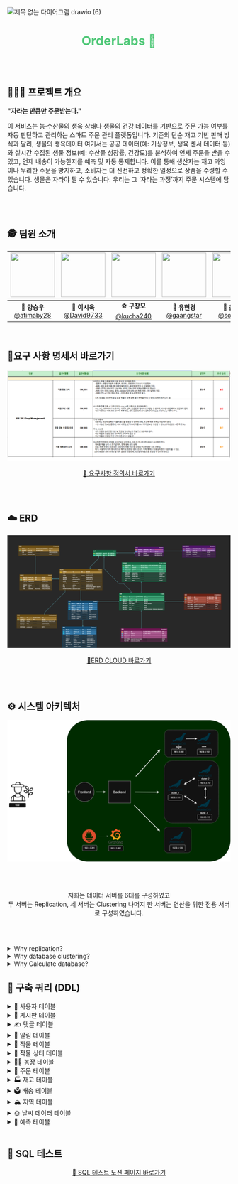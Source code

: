 ![제목 없는 다이어그램 drawio (6)](https://github.com/user-attachments/assets/ef0f38de-3cbd-496c-9786-5433ce05b41c)
<h1 align="center" style="color: #50C878;"> OrderLabs 🌿</h1>


<br><br>




## 🧑🏻‍🌾 프로젝트 개요

<div>
  
  **"자라는 만큼만 주문받는다."** <br>
</div>

이 서비스는 농·수산물의 생육 상태나 생물의 건강 데이터를 기반으로 주문 가능 여부를 
자동 판단하고 관리하는 스마트 주문 관리 플랫폼입니다. 
기존의 단순 재고 기반 판매 방식과 달리, 생물의 생육데이터 여기서는 공공 데이터(예: 
기상정보, 생육 센서 데이터 등)와 실시간 수집된 생물 정보(예: 수산물 성장률, 건강도)를 
분석하여 언제 주문을 받을 수 있고, 언제 배송이 가능한지를 예측 및 자동 통제합니다. 
이를 통해 생산자는 재고 과잉이나 무리한 주문을 방지하고, 소비자는 더 신선하고 정확한 
일정으로 상품을 수령할 수 있습니다. 
생물은 자라야 팔 수 있습니다. 우리는 그 ‘자라는 과정’까지 주문 시스템에 담습니다.

<br><br>

## 🕵️ 팀원 소개

<div align="center">

|   <img src="https://avatars.githubusercontent.com/u/149382180?v=4" width="100" height="100"/>   |   <img src="https://avatars.githubusercontent.com/u/96688099?v=4" width="100" height="100"/>   | <img src="https://avatars.githubusercontent.com/u/195714592?v=4" width="100" height="100"/>  |  <img src="https://avatars.githubusercontent.com/u/92301360?v=4" width="100" height="100"/>  |    <img src="https://avatars.githubusercontent.com/u/201225844?v=4" width="100" height="100"/>      |
| :--------------------------------------------------------: | :--------------------------------------------------------: | :--------------------------------------------------------: | :------------------------------------------------------: | :----------------------------------------------------------: |
| 🐰 **양승우**<br/>[@atimaby28](https://github.com/miyad927) | 🧶 **이시욱**<br/>[@David9733](https://github.com/David9733) | ⚽ **구창모**<br/>[@kucha240](https://github.com/kucha240) | 🐢 **유현경**<br/>[@gaangstar](https://github.com/gaangstar) | 🐉 **윤소민**<br/>[@somminn](https://github.com/somminn) |

</div>
<br>

## 🔗요구 사항 명세서 바로가기
![요구사항2](./02_요구사항%20정의서.png)
<div align="center">
  <a href="https://docs.google.com/spreadsheets/d/1xPRM4gAtze_Mu-vF_rwFMtvYI7baOceUvJYlSDdcA-o/edit?gid=1400486362#gid=1400486362" target="_blank">
    📄 요구사항 정의서 바로가기
  </a>
</div>

<br><br>

## ☁️ ERD
![OrderLabs-erd](./03_ERD.png)
<div align=center>
  
  [🔗ERD CLOUD 바로가기](https://www.erdcloud.com/d/GjgSeJRtpNC9jNFpG)
</div>

<br><br>

## ⚙️ 시스템 아키텍처
<img width="1324" alt="전체" src="./04_Architecture.png">

<br><br>

<div align=center>
    저희는 데이터 서버를 6대를 구성하였고 <br>
    두 서버는 Replication, 세 서버는 Clustering 나머지 한 서버는 연산을 위한 전용 서버로 구성하였습니다.
</div>

<br><br>

<details>
  <summary>Why replication?</summary>
  <br>
    운영 서버는 단일 DB 장애 시 전체 서비스가 중단되는 것을 막기 위해 Data Replication을 사용했습니다. 예를 들어, Master-Slave 구조로 구성해서 Master 장애 시 Slave로 자동 전환(Failover)이 가능하도록 했습니다. 이를 통해 서비스의 가용성과 안정성을 최우선으로 하였습니다.
  <br>
</details>

<details>
  <summary>Why database clustering?</summary>
  <br>
    작물 상태나 온도, 습도, 일사량 등의 실시간 기상 데이터가 끊기면 자동화 시스템이 오작동할 수 있어, 클러스터로 장애 대비를 했습니다.

</details>

<details>
  <summary>Why Calculate database?</summary>
  <br>
    운영 DB에 부하를 주지 않고 분석 작업과 계산 작업을 수행하기 위해 별도의 데이터베이스를 사용했습니다. 시계열 데이터를 다룬다는 점과 집계 쿼리를 반복 수행하기 위해, 운영 서비스 성능에 영향을 주지 않도록 했습니다.

</details>

<h2>📌 구축 쿼리 (DDL)</h2>

<details><summary> 🙆 사용자 테이블</summary><div dir="auto">
  <div class="highlight highlight-source-sql notranslate position-relative overflow-auto" dir="auto" data-snippet-clipboard-copy-content="CREATE TABLE users (
    id BIGINT AUTO_INCREMENT PRIMARY KEY,
    name VARCHAR(10) NOT NULL,
    email VARCHAR(20) NOT NULL UNIQUE,
    birth_date DATETIME NOT NULL, 
    phone_number VARCHAR(13) UNIQUE,
    created_at datetime NOT NULL DEFAULT CURRENT_TIMESTAMP,
    home_number VARCHAR(20) UNIQUE,
    address VARCHAR(50) NOT NULL,
    role ENUM('일반 사용자', '생산자') NOT NULL,
    password_hash VARCHAR(100) NOT NULL
);">
<pre><span class="pl-k">CREATE</span> <span class="pl-k">TABLE</span> <span class="pl-en">users</span> (
    id <span class="pl-k">BIGINT</span> <span class="pl-k">AUTO_INCREMENT</span> <span class="pl-k">PRIMARY KEY</span>,
    name <span class="pl-k">VARCHAR</span>(<span class="pl-c1">10</span>) <span class="pl-k">NOT NULL</span>,
    email <span class="pl-k">VARCHAR</span>(<span class="pl-c1">20</span>) <span class="pl-k">NOT NULL</span> <span class="pl-k">UNIQUE</span>,
    birth_date <span class="pl-k">DATETIME</span> <span class="pl-k">NOT NULL</span>, 
    phone_number <span class="pl-k">VARCHAR</span>(<span class="pl-c1">13</span>) <span class="pl-k">UNIQUE</span>,
    created_at <span class="pl-k">DATETIME</span> <span class="pl-k">NOT NULL</span> <span class="pl-k">DEFAULT</span> <span class="pl-c1">CURRENT_TIMESTAMP</span>,
    home_number <span class="pl-k">VARCHAR</span>(<span class="pl-c1">20</span>) <span class="pl-k">UNIQUE</span>,
    address <span class="pl-k">VARCHAR</span>(<span class="pl-c1">50</span>) <span class="pl-k">NOT NULL</span>,
    role <span class="pl-k">ENUM</span>(<span class="pl-s">'일반 사용자'</span>, <span class="pl-s">'생산자'</span>) <span class="pl-k">NOT NULL</span>,
    password_hash <span class="pl-k">VARCHAR</span>(<span class="pl-c1">100</span>) <span class="pl-k">NOT NULL</span>
)</pre>
</div>
</details>
<details><summary>📒 게시판 테이블</summary><div dir="auto">
  <div class="highlight highlight-source-sql notranslate position-relative overflow-auto" dir="auto" data-snippet-clipboard-copy-content="CREATE TABLE boards (
    board_id BIGINT AUTO_INCREMENT PRIMARY KEY,
    users_id BIGINT NOT NULL,
    updated_at TIMESTAMP NULL DEFAULT NULL,
    created_at TIMESTAMP NOT NULL DEFAULT CURRENT_TIMESTAMP,
    del_yn VARCHAR(1) DEFAULT 'N',
    title VARCHAR(255),
    contents VARCHAR(3000) NOT NULL,
    FOREIGN KEY (users_id) REFERENCES users(id)
);">
<pre><span class="pl-k">CREATE</span> <span class="pl-k">TABLE</span> <span class="pl-en">boards</span> (
    board_id <span class="pl-k">BIGINT</span> <span class="pl-k">AUTO_INCREMENT</span> <span class="pl-k">PRIMARY KEY</span>,
    users_id <span class="pl-k">BIGINT</span> <span class="pl-k">NOT NULL</span>,
    updated_at <span class="pl-k">TIMESTAMP</span> <span class="pl-k">NULL</span> <span class="pl-k">DEFAULT</span> <span class="pl-c1">NULL</span>,
    created_at <span class="pl-k">TIMESTAMP</span> <span class="pl-k">NOT NULL</span> <span class="pl-k">DEFAULT</span> <span class="pl-c1">CURRENT_TIMESTAMP</span>,
    del_yn <span class="pl-k">VARCHAR</span>(<span class="pl-c1">1</span>) <span class="pl-k">DEFAULT</span> <span class="pl-s">'N'</span>,
    title <span class="pl-k">VARCHAR</span>(<span class="pl-c1">255</span>),
    contents <span class="pl-k">VARCHAR</span>(<span class="pl-c1">3000</span>) <span class="pl-k">NOT NULL</span>,
    <span class="pl-k">FOREIGN KEY</span> (users_id) <span class="pl-k">REFERENCES</span> users(id)
)</pre>
</div>
</div>
</details>
<details><summary>✍️ 댓글 테이블</summary><div dir="auto">
  <div class="highlight highlight-source-sql notranslate position-relative overflow-auto" dir="auto" data-snippet-clipboard-copy-content="CREATE TABLE comments (
    idx BIGINT AUTO_INCREMENT PRIMARY KEY,
    board_id BIGINT NOT NULL,
    comment VARCHAR(1000) NOT NULL,
    comment_date TIMESTAMP NOT NULL DEFAULT CURRENT_TIMESTAMP,
    del_yn VARCHAR(1) DEFAULT 'N',
    FOREIGN KEY (board_id) REFERENCES boards(board_id)
);">
<pre><span class="pl-k">CREATE</span> <span class="pl-k">TABLE</span> <span class="pl-en">comments</span> (
    idx <span class="pl-k">BIGINT</span> <span class="pl-k">AUTO_INCREMENT</span> <span class="pl-k">PRIMARY KEY</span>,
    board_id <span class="pl-k">BIGINT</span> <span class="pl-k">NOT NULL</span>,
    comment <span class="pl-k">VARCHAR</span>(<span class="pl-c1">1000</span>) <span class="pl-k">NOT NULL</span>,
    comment_date <span class="pl-k">TIMESTAMP</span> <span class="pl-k">NOT NULL</span> <span class="pl-k">DEFAULT</span> <span class="pl-c1">CURRENT_TIMESTAMP</span>,
    del_yn <span class="pl-k">VARCHAR</span>(<span class="pl-c1">1</span>) <span class="pl-k">DEFAULT</span> <span class="pl-s">'N'</span>,
    <span class="pl-k">FOREIGN KEY</span> (board_id) <span class="pl-k">REFERENCES</span> boards(board_id)
)</pre>
</div>
</div>
</details>
<details><summary>🔔 알림 테이블</summary><div dir="auto">
  <div class="highlight highlight-source-sql notranslate position-relative overflow-auto" dir="auto" data-snippet-clipboard-copy-content="CREATE TABLE notifications (
    id INT AUTO_INCREMENT PRIMARY KEY,
    user_id BIGINT NOT NULL,
    status ENUM('sent', 'failed', 'read') NOT NULL,
    title VARCHAR(50),
    content VARCHAR(255),
    created_at DATE,
    FOREIGN KEY (user_id) REFERENCES users(id)
);">
<pre><span class="pl-k">CREATE</span> <span class="pl-k">TABLE</span> <span class="pl-en">notifications</span> (
    id <span class="pl-k">INT</span> <span class="pl-k">AUTO_INCREMENT</span> <span class="pl-k">PRIMARY KEY</span>,
    user_id <span class="pl-k">BIGINT</span> <span class="pl-k">NOT NULL</span>,
    status <span class="pl-k">ENUM</span>(<span class="pl-s">'sent'</span>, <span class="pl-s">'failed'</span>, <span class="pl-s">'read'</span>) <span class="pl-k">NOT NULL</span>,
    title <span class="pl-k">VARCHAR</span>(<span class="pl-c1">50</span>),
    content <span class="pl-k">VARCHAR</span>(<span class="pl-c1">255</span>),
    created_at <span class="pl-k">DATE</span>,
    <span class="pl-k">FOREIGN KEY</span> (user_id) <span class="pl-k">REFERENCES</span> users(id)
)</pre>
</div>
</div>
</details>
<details><summary>🍅 작물 테이블</summary><div dir="auto">
  <div class="highlight highlight-source-sql notranslate position-relative overflow-auto" dir="auto" data-snippet-clipboard-copy-content="CREATE TABLE Crops (
    id INT NOT NULL,
    farm_id BIGINT NOT NULL,
    user_id BIGINT NOT NULL,
    item_name VARCHAR(50),
    start_date DATE,
    area DATE,
    status ENUM('growing', 'finished', 'discarded'),
    PRIMARY KEY (id, farm_id),
    FOREIGN KEY (user_id) REFERENCES users(id),
    FOREIGN KEY (farm_id) REFERENCES Farm(farm_id)
);">
<pre><span class="pl-k">CREATE</span> <span class="pl-k">TABLE</span> <span class="pl-en">Crops</span> (
    id <span class="pl-k">INT</span> <span class="pl-k">NOT NULL</span>,
    farm_id <span class="pl-k">BIGINT</span> <span class="pl-k">NOT NULL</span>,
    user_id <span class="pl-k">BIGINT</span> <span class="pl-k">NOT NULL</span>,
    item_name <span class="pl-k">VARCHAR</span>(<span class="pl-c1">50</span>),
    start_date <span class="pl-k">DATE</span>,
    area <span class="pl-k">DATE</span>,
    status <span class="pl-k">ENUM</span>(<span class="pl-s">'growing'</span>, <span class="pl-s">'finished'</span>, <span class="pl-s">'discarded'</span>),
    <span class="pl-k">PRIMARY KEY</span> (id, farm_id),
    <span class="pl-k">FOREIGN KEY</span> (user_id) <span class="pl-k">REFERENCES</span> users(id),
    <span class="pl-k">FOREIGN KEY</span> (farm_id) <span class="pl-k">REFERENCES</span> Farm(farm_id)
)</pre>
</div>
</details>
<details><summary>🌿 작물 상태 테이블</summary><div dir="auto">
  <div class="highlight highlight-source-sql notranslate position-relative overflow-auto" dir="auto" data-snippet-clipboard-copy-content="CREATE TABLE crops_state (
    id INT AUTO_INCREMENT,
    crops_id INT NOT NULL,
    crops_state ENUM('growing', 'finished', 'discarded'),
    growth_size FLOAT,
    health_state VARCHAR(50),
    sow_start_date DATE,
    price FLOAT,
    PRIMARY KEY (id),
    FOREIGN KEY (crops_id) REFERENCES crops(id)
);">
<pre><span class="pl-k">CREATE</span> <span class="pl-k">TABLE</span> <span class="pl-en">crops_state</span> (
    id <span class="pl-k">INT</span> <span class="pl-k">AUTO_INCREMENT</span>,
    crops_id <span class="pl-k">INT</span> <span class="pl-k">NOT NULL</span>,
    crops_state <span class="pl-k">ENUM</span>(<span class="pl-s">'growing'</span>, <span class="pl-s">'finished'</span>, <span class="pl-s">'discarded'</span>),
    growth_size <span class="pl-k">FLOAT</span>,
    health_state <span class="pl-k">VARCHAR</span>(<span class="pl-c1">50</span>),
    sow_start_date <span class="pl-k">DATE</span>,
    price <span class="pl-k">FLOAT</span>,
    <span class="pl-k">PRIMARY KEY</span> (id),
    <span class="pl-k">FOREIGN KEY</span> (crops_id) <span class="pl-k">REFERENCES</span> crops(id)
)</pre>
</div>
</div>
</details>
<details><summary>👨‍🌾 농장 테이블</summary><div dir="auto">
  <div class="highlight highlight-source-sql notranslate position-relative overflow-auto" dir="auto" data-snippet-clipboard-copy-content="CREATE TABLE Farm (
    farm_id BIGINT AUTO_INCREMENT PRIMARY KEY,
    user_id BIGINT NOT NULL,
    FOREIGN KEY (user_id) REFERENCES users(id)
);">
<pre><span class="pl-k">CREATE</span> <span class="pl-k">TABLE</span> <span class="pl-en">Farm</span> (
    farm_id <span class="pl-k">BIGINT</span> <span class="pl-k">AUTO_INCREMENT</span> <span class="pl-k">PRIMARY KEY</span>,
    user_id <span class="pl-k">BIGINT</span> <span class="pl-k">NOT NULL</span>,
    <span class="pl-k">FOREIGN KEY</span> (user_id) <span class="pl-k">REFERENCES</span> users(id)
)</pre>
</div>
</div>
</details>
<details><summary>💸 주문 테이블</summary><div dir="auto">
  <div class="highlight highlight-source-sql notranslate position-relative overflow-auto" dir="auto" data-snippet-clipboard-copy-content="CREATE TABLE Orders (
    order_id BIGINT AUTO_INCREMENT PRIMARY KEY,
    user_id BIGINT NOT NULL,
    crop_id BIGINT NOT NULL,
    quantity INT NOT NULL,
    price INT NOT NULL,
    status VARCHAR(50),
    request VARCHAR(50),
    date DATE,
    FOREIGN KEY (user_id) REFERENCES users(id),
    FOREIGN KEY (crop_id) REFERENCES crops(id)
);">
<pre><span class="pl-k">CREATE</span> <span class="pl-k">TABLE</span> <span class="pl-en">Orders</span> (
    order_id <span class="pl-k">BIGINT</span> <span class="pl-k">AUTO_INCREMENT</span> <span class="pl-k">PRIMARY KEY</span>,
    user_id <span class="pl-k">BIGINT</span> <span class="pl-k">NOT NULL</span>,
    crop_id <span class="pl-k">BIGINT</span> <span class="pl-k">NOT NULL</span>,
    quantity <span class="pl-k">INT</span> <span class="pl-k">NOT NULL</span>,
    price <span class="pl-k">INT</span> <span class="pl-k">NOT NULL</span>,
    status <span class="pl-k">VARCHAR</span>(<span class="pl-c1">50</span>),
    request <span class="pl-k">VARCHAR</span>(<span class="pl-c1">50</span>),
    date <span class="pl-k">DATE</span>,
    <span class="pl-k">FOREIGN KEY</span> (user_id) <span class="pl-k">REFERENCES</span> users(id),
    <span class="pl-k">FOREIGN KEY</span> (crop_id) <span class="pl-k">REFERENCES</span> crops(id)
)</pre>
</div>
</div>
</details>
<details><summary>🏭 재고 테이블</summary><div dir="auto">
  <div class="highlight highlight-source-sql notranslate position-relative overflow-auto" dir="auto" data-snippet-clipboard-copy-content="CREATE TABLE Inventory (
    idx INT NOT NULL AUTO_INCREMENT PRIMARY KEY,
    crops_id BIGINT NOT NULL,
    farm_id BIGINT NOT NULL,
    expected_harvest_date DATE,
    expected_quantity INT,
    FOREIGN KEY (crops_id) REFERENCES Crops(id),
    FOREIGN KEY (farm_id) REFERENCES Farm(farm_id)
);">
<pre><span class="pl-k">CREATE</span> <span class="pl-k">TABLE</span> <span class="pl-en">Inventory</span> (
    idx <span class="pl-k">INT</span> <span class="pl-k">NOT NULL</span> <span class="pl-k">AUTO_INCREMENT</span> <span class="pl-k">PRIMARY KEY</span>,
    crops_id <span class="pl-k">BIGINT</span> <span class="pl-k">NOT NULL</span>,
    farm_id <span class="pl-k">BIGINT</span> <span class="pl-k">NOT NULL</span>,
    expected_harvest_date <span class="pl-k">DATE</span>,
    expected_quantity <span class="pl-k">INT</span>,
    <span class="pl-k">FOREIGN KEY</span> (crops_id) <span class="pl-k">REFERENCES</span> Crops(id),
    <span class="pl-k">FOREIGN KEY</span> (farm_id) <span class="pl-k">REFERENCES</span> Farm(farm_id)
)</pre>
</div>
</div>
</details>
<details><summary>🗳️ 배송 테이블</summary><div dir="auto">
  <div class="highlight highlight-source-sql notranslate position-relative overflow-auto" dir="auto" data-snippet-clipboard-copy-content="CREATE TABLE Delivery (
    id_delivery BIGINT AUTO_INCREMENT PRIMARY KEY,
    delivery_id BIGINT NOT NULL,
    created_at TIMESTAMP NOT NULL DEFAULT CURRENT_TIMESTAMP,
    updated_at TIMESTAMP NULL DEFAULT NULL ON UPDATE CURRENT_TIMESTAMP,
    de_yn VARCHAR(1) DEFAULT 'N',
    courier VARCHAR(255),
    billing_number VARCHAR(255),
    delivery_at TIMESTAMP,
    delivery_status ENUM('ready', 'shipping', 'delivered', 'cancelled'),
    FOREIGN KEY (delivery_id) REFERENCES Orders(order_id)
);">
<pre><span class="pl-k">CREATE</span> <span class="pl-k">TABLE</span> <span class="pl-en">Delivery</span> (
    id_delivery <span class="pl-k">BIGINT</span> <span class="pl-k">AUTO_INCREMENT</span> <span class="pl-k">PRIMARY KEY</span>,
    delivery_id <span class="pl-k">BIGINT</span> <span class="pl-k">NOT NULL</span>,
    created_at <span class="pl-k">TIMESTAMP</span> <span class="pl-k">NOT NULL</span> <span class="pl-k">DEFAULT</span> <span class="pl-c1">CURRENT_TIMESTAMP</span>,
    updated_at <span class="pl-k">TIMESTAMP</span> <span class="pl-k">NULL</span> <span class="pl-k">DEFAULT</span> <span class="pl-c1">NULL</span> <span class="pl-k">ON UPDATE</span> <span class="pl-c1">CURRENT_TIMESTAMP</span>,
    de_yn <span class="pl-k">VARCHAR</span>(<span class="pl-c1">1</span>) <span class="pl-k">DEFAULT</span> <span class="pl-s">'N'</span>,
    courier <span class="pl-k">VARCHAR</span>(<span class="pl-c1">255</span>),
    billing_number <span class="pl-k">VARCHAR</span>(<span class="pl-c1">255</span>),
    delivery_at <span class="pl-k">TIMESTAMP</span>,
    delivery_status <span class="pl-k">ENUM</span>(<span class="pl-s">'ready'</span>, <span class="pl-s">'shipping'</span>, <span class="pl-s">'delivered'</span>, <span class="pl-s">'cancelled'</span>),
    <span class="pl-k">FOREIGN KEY</span> (delivery_id) <span class="pl-k">REFERENCES</span> Orders(order_id)
)</pre>
</div>
</div>
</details>
<details><summary>🏔️ 지역 테이블</summary><div dir="auto">
  <div class="highlight highlight-source-sql notranslate position-relative overflow-auto" dir="auto" data-snippet-clipboard-copy-content="CREATE TABLE Region (
    region_id VARCHAR(10) PRIMARY KEY,
    farm_id BIGINT NOT NULL,
    latitude DECIMAL(8,6) NOT NULL,
    longitude DECIMAL(9,6) NOT NULL,
    FOREIGN KEY (farm_id) REFERENCES Farm(farm_id)
);">
<pre><span class="pl-k">CREATE</span> <span class="pl-k">TABLE</span> <span class="pl-en">Region</span> (
    region_id <span class="pl-k">VARCHAR</span>(<span class="pl-c1">10</span>) <span class="pl-k">PRIMARY KEY</span>,
    farm_id <span class="pl-k">BIGINT</span> <span class="pl-k">NOT NULL</span>,
    latitude <span class="pl-k">DECIMAL</span>(<span class="pl-c1">8</span>,<span class="pl-c1">6</span>) <span class="pl-k">NOT NULL</span>,
    longitude <span class="pl-k">DECIMAL</span>(<span class="pl-c1">9</span>,<span class="pl-c1">6</span>) <span class="pl-k">NOT NULL</span>,
    <span class="pl-k">FOREIGN KEY</span> (farm_id) <span class="pl-k">REFERENCES</span> Farm(farm_id)
)</pre>
</div>
</div>
</details>
<details><summary>🌞 날씨 데이터 테이블</summary><div dir="auto">
  <div class="highlight highlight-source-sql notranslate position-relative overflow-auto" dir="auto" data-snippet-clipboard-copy-content="CREATE TABLE Weather (
    observation_time DATETIME NOT NULL,
    region_id VARCHAR(10) NOT NULL,
    temp_avg FLOAT,
    humidity FLOAT,
    solar_radiation FLOAT,
    PRIMARY KEY (observation_time, region_id),
    FOREIGN KEY (region_id) REFERENCES Region(region_id)
);">
<pre><span class="pl-k">CREATE</span> <span class="pl-k">TABLE</span> <span class="pl-en">Weather</span> (
    observation_time <span class="pl-k">DATETIME</span> <span class="pl-k">NOT NULL</span>,
    region_id <span class="pl-k">VARCHAR</span>(<span class="pl-c1">10</span>) <span class="pl-k">NOT NULL</span>,
    temp_avg <span class="pl-k">FLOAT</span>,
    humidity <span class="pl-k">FLOAT</span>,
    solar_radiation <span class="pl-k">FLOAT</span>,
    <span class="pl-k">PRIMARY KEY</span> (observation_time, region_id),
    <span class="pl-k">FOREIGN KEY</span> (region_id) <span class="pl-k">REFERENCES</span> Region(region_id)
)</pre>
</div>
</div>
</details>
<details><summary>🔭 예측 테이블</summary><div dir="auto">
  <div class="highlight highlight-source-sql notranslate position-relative overflow-auto" dir="auto" data-snippet-clipboard-copy-content="CREATE TABLE Predictions (
    idx BIGINT NOT NULL AUTO_INCREMENT PRIMARY KEY,
    crops_id BIGINT NOT NULL,
    farm_id BIGINT,
    predicted_harvest_date DATE,
    predicted_quantity INT,
    created_at DATE,
    FOREIGN KEY (crops_id) REFERENCES Crops(id),
    FOREIGN KEY (farm_id) REFERENCES Farm(farm_id)
);">
<pre><span class="pl-k">CREATE</span> <span class="pl-k">TABLE</span> <span class="pl-en">Predictions</span> (
    idx <span class="pl-k">BIGINT</span> <span class="pl-k">NOT NULL</span> <span class="pl-k">AUTO_INCREMENT</span> <span class="pl-k">PRIMARY KEY</span>,
    crops_id <span class="pl-k">BIGINT</span> <span class="pl-k">NOT NULL</span>,
    farm_id <span class="pl-k">BIGINT</span>,
    predicted_harvest_date <span class="pl-k">DATE</span>,
    predicted_quantity <span class="pl-k">INT</span>,
    created_at <span class="pl-k">DATE</span>,
    <span class="pl-k">FOREIGN KEY</span> (crops_id) <span class="pl-k">REFERENCES</span> Crops(id),
    <span class="pl-k">FOREIGN KEY</span> (farm_id) <span class="pl-k">REFERENCES</span> Farm(farm_id)
)</pre>
</div>
</div>
</details>
<br>
<h2>📌 SQL 테스트</h2>
<div align="center">
  <a href="https://www.notion.so/SQL-21785def4f6d80e2a9e0dc591210f5d7" target="_blank">🔗 SQL 테스트 노션 페이지 바로가기</a>
</div>



